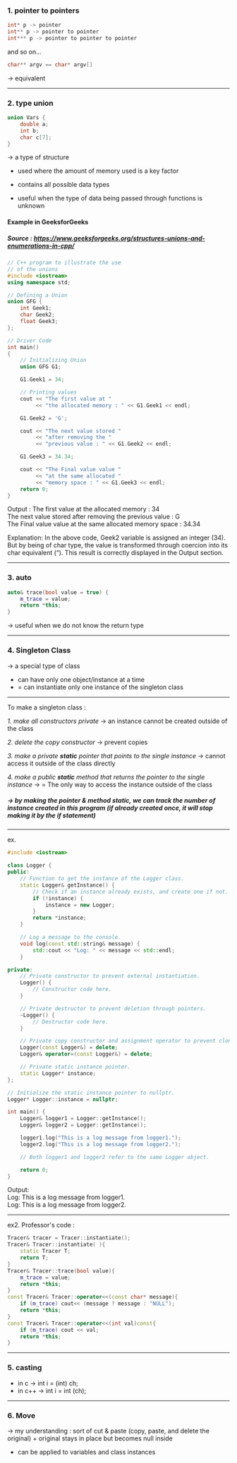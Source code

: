 ### 1. pointer to pointers

```c++
int* p -> pointer
int** p -> pointer to pointer
int*** p -> pointer to pointer to pointer
```

and so on...

```c++
char** argv == char* argv[]
```

-> equivalent

---

### 2. type union

```c++
union Vars {
    double a;
    int b;
    char c[7];
}
```

-> a type of structure

- used where the amount of memory used is a key factor

- contains all possible data types

- useful when the type of data being passed through functions is unknown

#### Example in GeeksforGeeks

##### Source : https://www.geeksforgeeks.org/structures-unions-and-enumerations-in-cpp/

```c++
// C++ program to illustrate the use
// of the unions
#include <iostream>
using namespace std;

// Defining a Union
union GFG {
    int Geek1;
    char Geek2;
    float Geek3;
};

// Driver Code
int main()
{
    // Initializing Union
    union GFG G1;

    G1.Geek1 = 34;

    // Printing values
    cout << "The first value at "
         << "the allocated memory : " << G1.Geek1 << endl;

    G1.Geek2 = 'G';

    cout << "The next value stored "
         << "after removing the "
         << "previous value : " << G1.Geek2 << endl;

    G1.Geek3 = 34.34;

    cout << "The Final value value "
         << "at the same allocated "
         << "memory space : " << G1.Geek3 << endl;
    return 0;
}
```

Output :
The first value at the allocated memory : 34  
The next value stored after removing the previous value : G  
The Final value value at the same allocated memory space : 34.34

Explanation: In the above code, Geek2 variable is assigned an integer (34). But by being of char type, the value is transformed through coercion into its char equivalent (“). This result is correctly displayed in the Output section.

---

### 3. auto

```c++
auto& trace(bool value = true) {
    m_trace = value;
    return *this;
}
```

-> useful when we do not know the return type

---

### 4. Singleton Class

-> a special type of class

- can have only one object/instance at a time
- = can instantiate only one instance of the singleton class

---

To make a singleton class :

_1. make all constructors private_ -> an instance cannot be created outside of the class

_2. delete the copy constructor_ -> prevent copies

_3. make a private ***static*** pointer that points to the single instance_ -> cannot access it outside of the class directly

_4. make a public ***static*** method that returns the pointer to the single instance_ -> = The only way to access the instance outside of the class

##### -> by making the pointer & method static, we can track the number of instance created in this program (if already created once, it will stop making it by the if statement)

---

ex.

```c++
#include <iostream>

class Logger {
public:
    // Function to get the instance of the Logger class.
    static Logger& getInstance() {
        // Check if an instance already exists, and create one if not.
        if (!instance) {
            instance = new Logger;
        }
        return *instance;
    }

    // Log a message to the console.
    void log(const std::string& message) {
        std::cout << "Log: " << message << std::endl;
    }

private:
    // Private constructor to prevent external instantiation.
    Logger() {
        // Constructor code here.
    }

    // Private destructor to prevent deletion through pointers.
    ~Logger() {
        // Destructor code here.
    }

    // Private copy constructor and assignment operator to prevent cloning.
    Logger(const Logger&) = delete;
    Logger& operator=(const Logger&) = delete;

    // Private static instance pointer.
    static Logger* instance;
};

// Initialize the static instance pointer to nullptr.
Logger* Logger::instance = nullptr;

int main() {
    Logger& logger1 = Logger::getInstance();
    Logger& logger2 = Logger::getInstance();

    logger1.log("This is a log message from logger1.");
    logger2.log("This is a log message from logger2.");

    // Both logger1 and logger2 refer to the same Logger object.

    return 0;
}
```

Output:  
Log: This is a log message from logger1.  
Log: This is a log message from logger2.

---

ex2.
Professor's code :

```c++
Tracer& tracer = Tracer::instantiate();
Tracer& Tracer::instantiate( ){
    static Tracer T;
    return T;
}
Tracer& Tracer::trace(bool value){
    m_trace = value;
    return *this;
}
const Tracer& Tracer::operator<<(const char* message){
    if (m_trace) cout<< (message ? message : "NULL");
    return *this;
}
const Tracer& Tracer::operator<<(int val)const{
    if (m_trace) cout << val;
    return *this;
}
```

---

### 5. casting

- in c -> int i = (int) ch;
- in c++ -> int i = int (ch);

---

### 6. Move

-> my understanding : sort of cut & paste (copy, paste, and delete the original) + original stays in place but becomes null inside

- can be applied to variables and class instances
